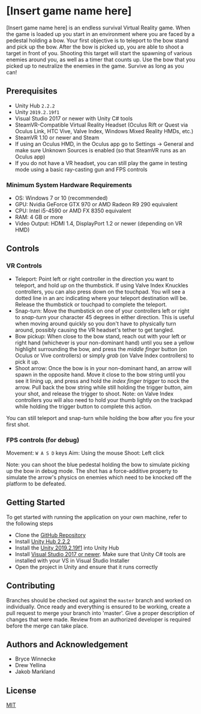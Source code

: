 # [Insert game name here]

[Insert game name here] is an endless survival Virtual Reality game. When the game is loaded up you start in an environment where you are faced by a pedestal holding a bow. Your first objective is to teleport to the bow stand and pick up the bow. After the bow is picked up, you are able to shoot a target in front of you. Shooting this target will start the spawning of various enemies around you, as well as a timer that counts up. Use the bow that you picked up to neutralize the enemies in the game. Survive as long as you can!

## Prerequisites

* Unity Hub `2.2.2`
* Unity `2019.2.19f1`
* Visual Studio 2017 or newer with Unity C# tools
* SteamVR-Compatible Virtual Reality Headset (Oculus Rift or Quest via Oculus Link, HTC Vive, Valve Index, Windows Mixed Reality HMDs, etc.)
* SteamVR 1.10 or newer and Steam
* If using an Oculus HMD, in the Oculus app go to Settings -> General and make sure Unknown Sources is enabled (so that SteamVR runs as an Oculus app)
* If you do not have a VR headset, you can still play the game in testing mode using a basic ray-casting gun and FPS controls

### Minimum System Hardware Requirements

* OS: Windows 7 or 10 (recommended)
* GPU: Nvidia GeForce GTX 970 or AMD Radeon R9 290 equivalent
* CPU: Intel i5-4590 or AMD FX 8350 equivalent
* RAM: 4 GB or more
* Video Output: HDMI 1.4, DisplayPort 1.2 or newer (depending on VR HMD)

## Controls

### VR Controls

* Teleport: Point left or right controller in the direction you want to teleport, and hold *up* on the thumbstick. If using Valve Index Knuckles controllers, you can also press down on the touchpad. You will see a dotted line in an arc indicating where your teleport destination will be. Release the thumbstick or touchpad to complete the teleport.
* Snap-turn: Move the thumbstick on one of your controllers left or right to *snap-turn* your character 45 degrees in either direction. This is useful when moving around quickly so you don't have to physically turn around, possibly causing the VR headset's tether to get tangled.
* Bow pickup: When close to the bow stand, reach out with your left or right hand (whichever is your non-dominant hand) until you see a yellow highlight surrounding the bow, and press the *middle finger* button (on Oculus or Vive controllers) or simply *grab* (on Valve Index controllers) to pick it up. 
* Shoot arrow: Once the bow is in your non-dominant hand, an arrow will spawn in the opposite hand. Move it close to the bow string until you see it lining up, and press and hold the *index finger trigger* to nock the arrow. Pull back the bow string while still holding the trigger button, aim your shot, and release the trigger to shoot. Note: on Valve Index controllers you will also need to hold your thumb lightly on the trackpad while holding the trigger button to complete this action.

You can still teleport and snap-turn while holding the bow after you fire your first shot.

### FPS controls (for debug)

Movement: `W A S D` keys
Aim: Using the mouse
Shoot: Left click

Note: you can shoot the blue pedestal holding the bow to simulate picking up the bow in debug mode. The shot has a force-additive property to simulate the arrow's physics on enemies which need to be knocked off the platform to be defeated.

## Getting Started

To get started with running the application on your own machine, refer to the following steps

* Clone the [GitHub Repository](https://github.com/IUS-CS/s20-project-jakob-drew-bryce-a-dog)
* Install [Unity Hub 2.2.2](https://unity3d.com/get-unity/download)
* Install the [Unity 2019.2.19f1](https://unity3d.com/get-unity/download/archive) into Unity Hub
* Install [Visual Studio 2017 or newer](https://visualstudio.microsoft.com/downloads/). Make sure that Unity C# tools are installed with your VS in Visual Studio Installer
* Open the project in Unity and ensure that it runs correctly 

## Contributing

Branches should be checked out against the `master` branch and worked on individually. Once ready and everything is ensured to be working, create a pull request to merge your branch into 'master'. Give a proper description of changes that were made. Review from an authorized developer is required before the merge can take place.

## Authors and Acknowledgement

* Bryce Winnecke
* Drew Yellina
* Jakob Markland

## License

[MIT](https://choosealicense.com/licenses/mit/)